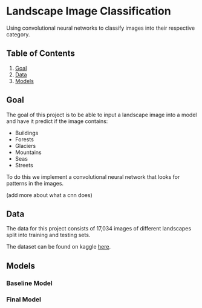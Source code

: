 # Landscape Image Classification
  Using convolutional neural networks to classify images into their respective category.
## Table of Contents
  1. [Goal](https://github.com/Joshua-Hill-Science/Landscapes/blob/main/README.md#goal)
  2. [Data](https://github.com/Joshua-Hill-Science/Landscapes/blob/main/README.md#Data)
  3. [Models](https://github.com/Joshua-Hill-Science/Landscapes/blob/main/README.md#Models)
## Goal
The goal of this project is to be able to input a landscape image into a model and have it predict if the image contains:
* Buildings
* Forests
* Glaciers
* Mountains
* Seas
* Streets
  
 To do this we implement a convolutional neural network that looks for patterns in the images. 
 
 (add more about what a cnn does)
 
 
 
 ## Data
 The data for this project consists of 17,034 images of different landscapes split into training and testing sets. 
 
 The dataset can be found on kaggle [here](https://www.kaggle.com/puneet6060/intel-image-classification).
 
 ## Models
 
 ### Baseline Model
 
 ### Final Model
 
 
